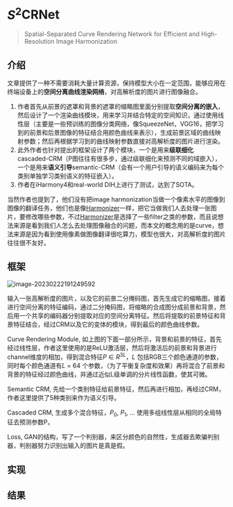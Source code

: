 # $S^2$CRNet

> Spatial-Separated Curve Rendering Network for Efficient and High-Resolution Image Harmonization

## 介绍

文章提供了一种不需要消耗大量计算资源，保持模型大小在一定范围，能够应用在终端设备上的**空间分离曲线渲染网络**，对高解析度的图片进行图像融合。

1. 作者首先从前景的遮罩和背景的遮罩的缩略图里面分别提取**空间分离的嵌入**，然后设计了一个渲染曲线模块，用来学习并结合特定的空间知识，通过使用线性层（主要是一些预训练的图像分类网络，像SqueezeNet，VGG16，把学习到的前景和后景图像的特征结合用颜色曲线来表示），生成前景区域的曲线映射参数；然后再根据学习到的曲线映射参数直接对高解析度的图片进行渲染。
2. 此外作者也针对提出的框架设计了两个模块，一个是用来**级联细化** cascaded-CRM（P图往往有很多步，通过级联细化来预测不同的域嵌入），一个是用来**语义引导**semantic-CRM（会有一个用户引导的语义编码来为每个类别单独学习类别语义的特征嵌入）。
3. 作者在iHarmony4和real-world DIH上进行了测试，达到了SOTA。

当然作者也提到了，他们没有把image harmonization当做一个像素水平的图像到图像的翻译任务，他们也是像[Harmonizer](image-harmonization/harmonizer.md)一样，把它当做我们人去处理一张图片，要修改哪些参数，不过[Harmonizer](image-harmonization/harmonizer.md)是选择了一些filter之类的参数，而且说想法来源是看到我们人怎么去处理图像融合的问题，而本文的概念用的是curve，想法来源是因为看到使用像素做图像翻译很吃算力，模型也很大，对高解析度的图片往往很不友好。

## 框架

![image-20230222191249592](https://s2.loli.net/2023/02/22/qrwhg1TomQOWBz4.png)

输入一张高解析度的图片，以及它的前景二分掩码图，首先生成它的缩略图，接着进行空间分离的特征编码，通过二分掩码图，将缩略的合成图分成前景和背景，然后用一个共享的编码器分别提取对应的空间分离特征。然后将提取的前景特征和背景特征结合，经过CRM以及它的变体的模块，得到最后的颜色曲线参数。

Curve Rendering Module, 如上图的下面一部分所示，背景和前景的特征，首先经过线性层，作者这里使用的是ReLU激活层，然后将激活后的前景和背景进行channel维度的相加，得到混合特征$P \in R^{3L}$，$L$ 包括RGB三个颜色通道的参数，同时每个颜色通道有$L$ = 64 个参数，（为了平衡复杂度和效果）再将混合了前景和背景的特征经过颜色曲线，并通过近似L级单调的分片线性函数，使其可微。

Semantic CRM, 先给一个类别特征给前景特征，然后再进行相加，再经过CRM，作者这里提供了5种类别来作为语义引导。

Cascaded CRM, 生成多个混合特征，$P_0$, $P_1$, ... 使用多组线性层从相同的全局特征去预测参数P。

Loss, GAN的结构，写了一个判别器，来区分颜色的自然性，生成器去欺骗判别器，判别器努力识别出输入的图片是真是假。

## 实现





## 结果





